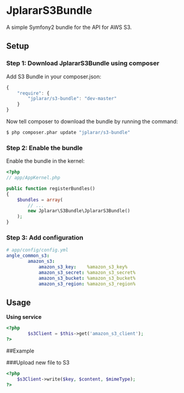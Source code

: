 # JplararS3Bundle
A simple Symfony2 bundle for the API for AWS S3.

## Setup

### Step 1: Download JplararS3Bundle using composer

Add S3 Bundle in your composer.json:

```js
{
    "require": {
        "jplarar/s3-bundle": "dev-master"
    }
}
```

Now tell composer to download the bundle by running the command:

``` bash
$ php composer.phar update "jplarar/s3-bundle"
```


### Step 2: Enable the bundle

Enable the bundle in the kernel:

``` php
<?php
// app/AppKernel.php

public function registerBundles()
{
    $bundles = array(
        // ...
        new Jplarar\S3Bundle\JplararS3Bundle()
    );
}
```

### Step 3: Add configuration

``` yml
# app/config/config.yml
angle_common_s3:
        amazon_s3:
            amazon_s3_key:    %amazon_s3_key%
            amazon_s3_secret: %amazon_s3_secret%
            amazon_s3_bucket: %amazon_s3_bucket%
            amazon_s3_region: %amazon_s3_region%
```

## Usage

**Using service**

``` php
<?php
        $s3Client = $this->get('amazon_s3_client');
?>
```

##Example

###Upload new file to S3
``` php
<?php 
    $s3Client->write($key, $content, $mimeType);
?>
```
